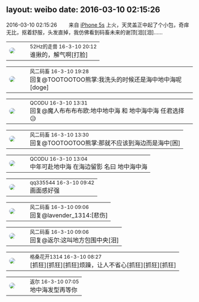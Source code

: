 layout: weibo
date: 2016-03-10 02:15:26
---
<meta name="referrer" content="no-referrer" />

2016-03-10 02:15:26  &nbsp;&nbsp;&nbsp;&nbsp;&nbsp;&nbsp; 来自 <a href="sinaweibo://customweibosource" rel="nofollow">iPhone 5s</a>
上火，天灵盖正中起了个小包，奇痒无比，抠着舒服，头发直掉，我仿佛看到码畜未来的谢顶[泪][泪]…… ​​​

<table style="width: 100%;">
  <tr>
    <td style="width: 40px;"><img style="border-radius:50%" src="https://tva4.sinaimg.cn/crop.0.0.180.180.50/8beaf773jw1e8qgp5bmzyj2050050aa8.jpg?KID=imgbed,tva&Expires=1624464116&ssig=qGNpcaCd4d"></td>
    <td colspan="2"><small>52Hz的走兽 16-3-10 20:12</small><br/>谁揪的，解气啊[打脸]</td>
  </tr>
</table>

<table style="width: 100%;">
  <tr>
    <td style="width: 40px;"><img style="border-radius:50%" src="https://tva3.sinaimg.cn/crop.0.0.639.639.50/6d2a6003jw8f3idy69w2gj20hs0hrt9g.jpg?KID=imgbed,tva&Expires=1624464116&ssig=frBw%2FEiR%2Fr"></td>
    <td colspan="2"><small>风二码畜 16-3-10 19:28</small><br/>回复@TOOTOOTOO熊掌:我洗头的时候还是海中地中海呢[doge]</td>
  </tr>
</table>

<table style="width: 100%;">
  <tr>
    <td style="width: 40px;"><img style="border-radius:50%" src="https://tvax1.sinaimg.cn/crop.0.0.512.512.50/6b69631dly8g0l3egwcbcj20e80e8dfu.jpg?KID=imgbed,tva&Expires=1624464116&ssig=IpkG2Fm97y"></td>
    <td colspan="2"><small>QCODU 16-3-10 13:31</small><br/>回复@魔人布布布布欧:地中地中海 和 地中海中海 任君选择 😥</td>
  </tr>
</table>

<table style="width: 100%;">
  <tr>
    <td style="width: 40px;"><img style="border-radius:50%" src="https://tva3.sinaimg.cn/crop.0.0.639.639.50/6d2a6003jw8f3idy69w2gj20hs0hrt9g.jpg?KID=imgbed,tva&Expires=1624464116&ssig=frBw%2FEiR%2Fr"></td>
    <td colspan="2"><small>风二码畜 16-3-10 13:30</small><br/>回复@TOOTOOTOO熊掌:那就不应该到海边而是海中[困]</td>
  </tr>
</table>

<table style="width: 100%;">
  <tr>
    <td style="width: 40px;"><img style="border-radius:50%" src="https://tvax1.sinaimg.cn/crop.0.0.512.512.50/6b69631dly8g0l3egwcbcj20e80e8dfu.jpg?KID=imgbed,tva&Expires=1624464116&ssig=IpkG2Fm97y"></td>
    <td colspan="2"><small>QCODU 16-3-10 13:04</small><br/>中年可赴地中海 在海边留影 名曰 地中海中海</td>
  </tr>
</table>

<table style="width: 100%;">
  <tr>
    <td style="width: 40px;"><img style="border-radius:50%" src="https://tva4.sinaimg.cn/crop.0.0.180.180.50/7d25944djw1e8qgp5bmzyj2050050aa8.jpg?KID=imgbed,tva&Expires=1624464116&ssig=McIgTQYjo%2B"></td>
    <td colspan="2"><small>qq335544 16-3-10 09:42</small><br/>画面感好强</td>
  </tr>
</table>

<table style="width: 100%;">
  <tr>
    <td style="width: 40px;"><img style="border-radius:50%" src="https://tva3.sinaimg.cn/crop.0.0.639.639.50/6d2a6003jw8f3idy69w2gj20hs0hrt9g.jpg?KID=imgbed,tva&Expires=1624464116&ssig=frBw%2FEiR%2Fr"></td>
    <td colspan="2"><small>风二码畜 16-3-10 09:06</small><br/>回复@lavender_1314:[悲伤]</td>
  </tr>
</table>

<table style="width: 100%;">
  <tr>
    <td style="width: 40px;"><img style="border-radius:50%" src="https://tva3.sinaimg.cn/crop.0.0.639.639.50/6d2a6003jw8f3idy69w2gj20hs0hrt9g.jpg?KID=imgbed,tva&Expires=1624464116&ssig=frBw%2FEiR%2Fr"></td>
    <td colspan="2"><small>风二码畜 16-3-10 09:06</small><br/>回复@返尔:这叫地方包围中央[泪]</td>
  </tr>
</table>

<table style="width: 100%;">
  <tr>
    <td style="width: 40px;"><img style="border-radius:50%" src="https://tvax2.sinaimg.cn/crop.0.0.996.996.50/7d25b9e9ly8fupmud76sbj20ro0rotb3.jpg?KID=imgbed,tva&Expires=1624464116&ssig=9Vk3rkFtLh"></td>
    <td colspan="2"><small>格桑花开1314 16-3-10 08:27</small><br/>[抓狂][抓狂][抓狂]烦躁，让人不省心[抓狂][抓狂][抓狂]</td>
  </tr>
</table>

<table style="width: 100%;">
  <tr>
    <td style="width: 40px;"><img style="border-radius:50%" src="https://tvax1.sinaimg.cn/crop.0.0.512.512.50/760b4677ly8fvdnumgch5j20e80e8gmo.jpg?KID=imgbed,tva&Expires=1624464116&ssig=GdRUq3BKwg"></td>
    <td colspan="2"><small>返尔 16-3-10 07:05</small><br/>地中海发型再等你</td>
  </tr>
</table>
